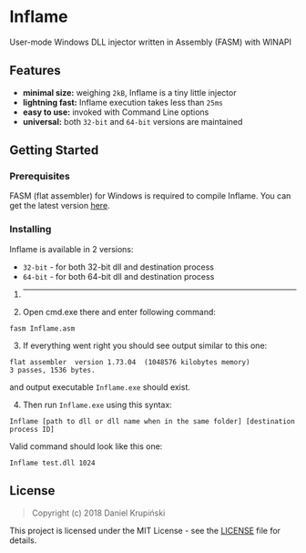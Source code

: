 # Inflame

User-mode Windows DLL injector written in Assembly (FASM) with WINAPI

## Features

- **minimal size:** weighing `2kB`, Inflame is a tiny little injector
- **lightning fast:** Inflame execution takes less than `25ms`
- **easy to use:** invoked with Command Line options
- **universal:** both `32-bit` and `64-bit` versions are maintained

## Getting Started

### Prerequisites

FASM (flat assembler) for Windows is required to compile Inflame. You can get the latest version [here](https://flatassembler.net/download.php).

### Installing

Inflame is available in 2 versions:

* `32-bit` - for both 32-bit dll and destination process
* `64-bit` - for both 64-bit dll and destination process

1. ---
2. Open cmd.exe there and enter following command:
```
fasm Inflame.asm
```

3. If everything went right you should see output similar to this one:
```
flat assembler  version 1.73.04  (1048576 kilobytes memory)
3 passes, 1536 bytes.
```
and output executable `Inflame.exe` should exist.

4. Then run `Inflame.exe` using this syntax:
```
Inflame [path to dll or dll name when in the same folder] [destination process ID]
```
Valid command should look like this one:
```
Inflame test.dll 1024
```


## License

> Copyright (c) 2018 Daniel Krupiński

This project is licensed under the MIT License - see the [LICENSE](LICENSE) file for details.
